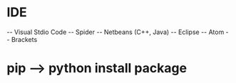 # IDE
  -- Visual Stdio Code
  -- Spider
  -- Netbeans (C++, Java)
  -- Eclipse
  -- Atom
  -- Brackets


# pip --> python install package